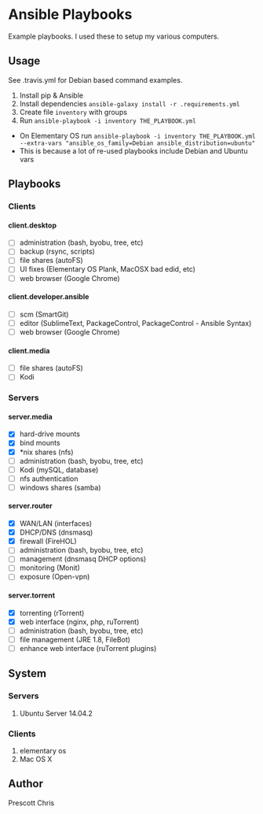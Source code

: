 # Ansible Playbooks

Example playbooks. I used these to setup my various computers.

## Usage

See .travis.yml for Debian based command examples.

1. Install pip & Ansible
2. Install dependencies `ansible-galaxy install -r .requirements.yml`
3. Create file `inventory` with groups
4. Run `ansible-playbook -i inventory THE_PLAYBOOK.yml` 
  - On Elementary OS run `ansible-playbook -i inventory THE_PLAYBOOK.yml --extra-vars "ansible_os_family=Debian ansible_distribution=ubuntu"`
  - This is because a lot of re-used playbooks include Debian and Ubuntu vars

## Playbooks

### Clients

#### client.desktop

- [ ] administration (bash, byobu, tree, etc)
- [ ] backup (rsync, scripts)
- [ ] file shares (autoFS)
- [ ] UI fixes (Elementary OS Plank, MacOSX bad edid, etc)
- [ ] web browser (Google Chrome)

#### client.developer.ansible

- [ ] scm (SmartGit)
- [ ] editor (SublimeText, PackageControl, PackageControl - Ansible Syntax)
- [ ] web browser (Google Chrome)

#### client.media

- [ ] file shares (autoFS)
- [ ] Kodi

### Servers

#### server.media

- [X] hard-drive mounts
- [X] bind mounts
- [X] *nix shares (nfs)
- [ ] administration (bash, byobu, tree, etc)
- [ ] Kodi (mySQL, database)
- [ ] nfs authentication
- [ ] windows shares (samba)

#### server.router 

- [X] WAN/LAN (interfaces)
- [X] DHCP/DNS (dnsmasq)
- [X] firewall (FireHOL)
- [ ] administration (bash, byobu, tree, etc)
- [ ] management (dnsmasq DHCP options)
- [ ] monitoring (Monit)
- [ ] exposure (Open-vpn)

#### server.torrent 

- [X] torrenting (rTorrent)
- [X] web interface (nginx, php, ruTorrent)
- [ ] administration (bash, byobu, tree, etc)
- [ ] file management (JRE  1.8, FileBot)
- [ ] enhance web interface (ruTorrent plugins)

## System

### Servers 

1. Ubuntu Server 14.04.2

### Clients 

1. elementary os
2. Mac OS X 

## Author

Prescott Chris
